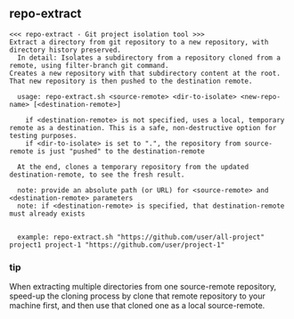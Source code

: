 repo-extract
------------

```
<<< repo-extract - Git project isolation tool >>>
Extract a directory from git repository to a new repository, with directory history preserved.
  In detail: Isolates a subdirectory from a repository cloned from a remote, using filter-branch git command.
Creates a new repository with that subdirectory content at the root.
That new repository is then pushed to the destination remote.

  usage: repo-extract.sh <source-remote> <dir-to-isolate> <new-repo-name> [<destination-remote>]

    if <destination-remote> is not specified, uses a local, temporary remote as a destination. This is a safe, non-destructive option for testing purposes.
    if <dir-to-isolate> is set to ".", the repository from source-remote is just "pushed" to the destination-remote

  At the end, clones a temporary repository from the updated destination-remote, to see the fresh result.

  note: provide an absolute path (or URL) for <source-remote> and <destination-remote> parameters
  note: if <destination-remote> is specified, that destination-remote must already exists


  example: repo-extract.sh "https://github.com/user/all-project" project1 project-1 "https://github.com/user/project-1"
```

### tip

When extracting multiple directories from one source-remote repository, speed-up the cloning process by clone that remote repository to your machine first, and then use that cloned one as a local source-remote.